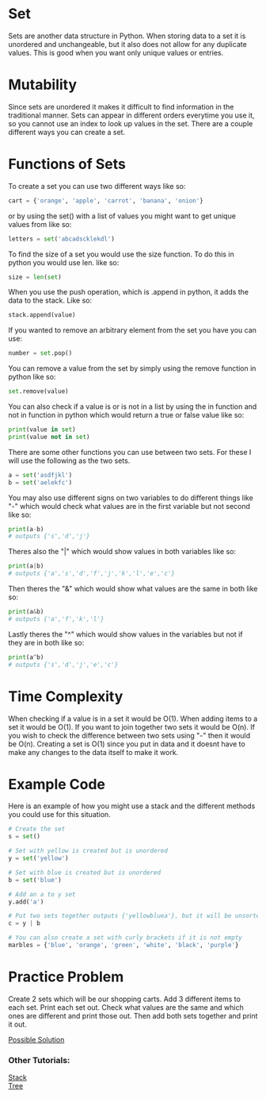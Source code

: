 # **Set**
Sets are another data structure in Python. When storing data to a set it is unordered and unchangeable, but it also does not allow for any duplicate values. This is good when you want only unique values or entries.
# Mutability
Since sets are unordered it makes it difficult to find information in the traditional manner. Sets can appear in different orders everytime you use it, so you cannot use an index to look up values in the set. There are a couple different ways you can create a set.
# Functions of Sets
To create a set you can use two different ways like so:
```python
cart = {'orange', 'apple', 'carrot', 'banana', 'onion'}
```
or by using the set() with a list of values you might want to get unique values from like so:
```python
letters = set('abcadscklekdl')
```
To find the size of a set you would use the size function. To do this in python you would use len. like so:
```python
size = len(set)
```
When you use the push operation, which is .append in python, it adds the data to the stack. Like so:
```python
stack.append(value)
```
If you wanted to remove an arbitrary element from the set you have you can use:
```python
number = set.pop()
```
You can remove a value from the set by simply using the remove function in python like so:
```python
set.remove(value)
```
You can also check if a value is or is not in a list by using the in function and not in function in python which would return a true or false value like so:
```python
print(value in set)
print(value not in set)
```
There are some other functions you can use between two sets. For these I will use the following as the two sets.
```python
a = set('asdfjkl')
b = set('aelekfc')
```
You may also use different signs on two variables to do different things like "-" which would check what values are in the first variable but not second like so:
```python
print(a-b)
# outputs {'s','d','j'}
```
Theres also the "|" which would show values in both variables like so:
```python
print(a|b)
# outputs {'a','s','d','f','j','k','l','e','c'}
```
Then theres the "&" which would show what values are the same in both like so:
```python
print(a&b)
# outputs {'a','f','k','l'}
```
Lastly theres the "^" which would show values in the variables but not if they are in both like so:
```python
print(a^b)
# outputs {'s','d','j','e','c'}
```
# Time Complexity
When checking if a value is in a set it would be O(1). When adding items to a set it would be O(1). If you want to join together two sets it would be O(n). If you wish to check the difference between two sets using "-" then it would be O(n). Creating a set is O(1) since you put in data and it doesnt have to make any changes to the data itself to make it work.
# Example Code
Here is an example of how you might use a stack and the different methods you could use for this situation.
```python
# Create the set
s = set()

# Set with yellow is created but is unordered
y = set('yellow')

# Set with blue is created but is unordered
b = set('blue')

# Add an a to y set
y.add('a')

# Put two sets together outputs {'yellowbluea'}, but it will be unsorted
c = y | b

# You can also create a set with curly brackets if it is not empty
marbles = {'blue', 'orange', 'green', 'white', 'black', 'purple'}
```

# Practice Problem
Create 2 sets which will be our shopping carts. Add 3 different items to each set. Print each set out. Check what values are the same and which ones are different and print those out. Then add both sets together and print it out.

[Possible Solution](https://github.com/payneful/CSE212-Final/blob/main/solutions/set-solution.py)

### Other Tutorials: 
[Stack](https://github.com/payneful/CSE212-Final/blob/main/1-stack.md)
<br>
[Tree](https://github.com/payneful/CSE212-Final/blob/main/3-tree.md)